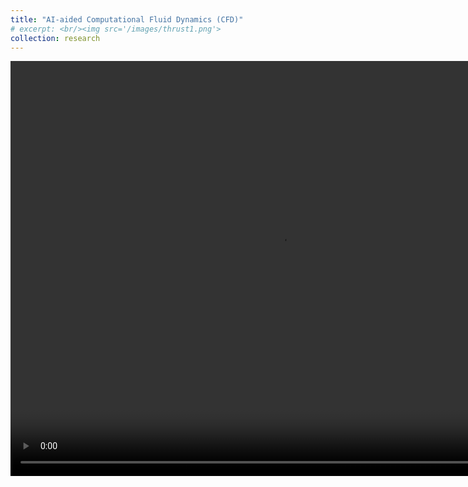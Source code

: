 ```yaml
---
title: "AI-aided Computational Fluid Dynamics (CFD)"
# excerpt: <br/><img src='/images/thrust1.png'>
collection: research
---
```


<video width="864" height="664" controls>
  <source src="/images/thrust1.mp4" type="video/mp4">
</video>


